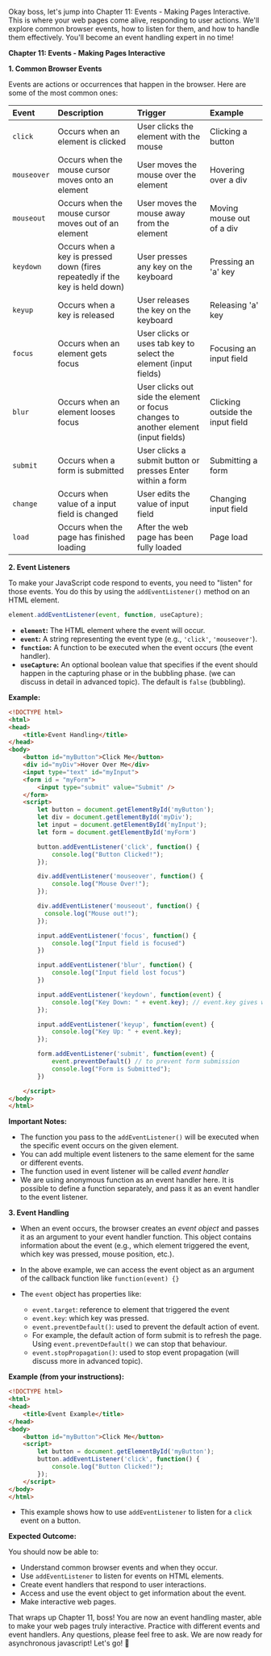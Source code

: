 Okay boss, let's jump into Chapter 11: Events - Making Pages Interactive. This is where your web pages come alive, responding to user actions. We'll explore common browser events, how to listen for them, and how to handle them effectively. You'll become an event handling expert in no time!

**Chapter 11: Events - Making Pages Interactive**

**1. Common Browser Events**

Events are actions or occurrences that happen in the browser. Here are some of the most common ones:

| Event       | Description                                                                              | Trigger                                                                | Example                    |
| :---------- | :--------------------------------------------------------------------------------------- | :--------------------------------------------------------------------- | :------------------------- |
| `click`     | Occurs when an element is clicked                                                        | User clicks the element with the mouse                                 | Clicking a button         |
| `mouseover` | Occurs when the mouse cursor moves onto an element                                      | User moves the mouse over the element                                  | Hovering over a div       |
| `mouseout`  | Occurs when the mouse cursor moves out of an element                                    | User moves the mouse away from the element                             | Moving mouse out of a div |
| `keydown`   | Occurs when a key is pressed down (fires repeatedly if the key is held down)            | User presses any key on the keyboard                                   | Pressing an 'a' key        |
| `keyup`     | Occurs when a key is released                                                            | User releases the key on the keyboard                                   | Releasing 'a' key         |
| `focus`     | Occurs when an element gets focus                                                        | User clicks or uses tab key to select the element (input fields)     | Focusing an input field    |
| `blur`     | Occurs when an element looses focus                                                        | User clicks out side the element or focus changes to another element (input fields)     | Clicking outside the input field    |
| `submit`    | Occurs when a form is submitted                                                            | User clicks a submit button or presses Enter within a form            | Submitting a form         |
| `change`    | Occurs when value of a input field is changed                                                            | User edits the value of input field            | Changing input field     |
| `load` |Occurs when the page has finished loading            |After the web page has been fully loaded | Page load |

**2. Event Listeners**

To make your JavaScript code respond to events, you need to "listen" for those events. You do this by using the `addEventListener()` method on an HTML element.

```javascript
element.addEventListener(event, function, useCapture);
```

*   **`element`:** The HTML element where the event will occur.
*   **`event`:** A string representing the event type (e.g., `'click'`, `'mouseover'`).
*   **`function`:** A function to be executed when the event occurs (the event handler).
*   **`useCapture`:** An optional boolean value that specifies if the event should happen in the capturing phase or in the bubbling phase. (we can discuss in detail in advanced topic). The default is `false` (bubbling).

**Example:**

```html
<!DOCTYPE html>
<html>
<head>
    <title>Event Handling</title>
</head>
<body>
    <button id="myButton">Click Me</button>
    <div id="myDiv">Hover Over Me</div>
    <input type="text" id="myInput">
    <form id = "myForm">
        <input type="submit" value="Submit" />
    </form>
    <script>
        let button = document.getElementById('myButton');
        let div = document.getElementById('myDiv');
        let input = document.getElementById('myInput');
        let form = document.getElementById('myForm')

        button.addEventListener('click', function() {
            console.log("Button Clicked!");
        });

        div.addEventListener('mouseover', function() {
            console.log("Mouse Over!");
        });

        div.addEventListener('mouseout', function() {
          console.log("Mouse out!");
        });

        input.addEventListener('focus', function() {
            console.log("Input field is focused")
        })

        input.addEventListener('blur', function() {
            console.log("Input field lost focus")
        })

        input.addEventListener('keydown', function(event) {
            console.log("Key Down: " + event.key); // event.key gives which key is pressed
        });

        input.addEventListener('keyup', function(event) {
            console.log("Key Up: " + event.key);
        });

        form.addEventListener('submit', function(event) {
            event.preventDefault() // to prevent form submission
            console.log("Form is Submitted");
        })

    </script>
</body>
</html>
```

**Important Notes:**

*   The function you pass to the `addEventListener()` will be executed when the specific event occurs on the given element.
*   You can add multiple event listeners to the same element for the same or different events.
*   The function used in event listener will be called *event handler*
*   We are using anonymous function as an event handler here. It is possible to define a function separately, and pass it as an event handler to the event listener.

**3. Event Handling**

*   When an event occurs, the browser creates an *event object* and passes it as an argument to your event handler function. This object contains information about the event (e.g., which element triggered the event, which key was pressed, mouse position, etc.).

*   In the above example, we can access the event object as an argument of the callback function like `function(event) {}`

*   The `event` object has properties like:
    *  `event.target`: reference to element that triggered the event
    *  `event.key`: which key was pressed.
    *  `event.preventDefault()`: used to prevent the default action of event.
      *   For example, the default action of form submit is to refresh the page. Using `event.preventDefault()` we can stop that behaviour.
      *   `event.stopPropagation()`: used to stop event propagation (will discuss more in advanced topic).

**Example (from your instructions):**

```html
<!DOCTYPE html>
<html>
<head>
    <title>Event Example</title>
</head>
<body>
    <button id="myButton">Click Me</button>
    <script>
        let button = document.getElementById('myButton');
        button.addEventListener('click', function() {
            console.log("Button Clicked!");
        });
    </script>
</body>
</html>
```

*   This example shows how to use `addEventListener` to listen for a `click` event on a button.

**Expected Outcome:**

You should now be able to:

*   Understand common browser events and when they occur.
*   Use `addEventListener` to listen for events on HTML elements.
*   Create event handlers that respond to user interactions.
*   Access and use the event object to get information about the event.
*  Make interactive web pages.

That wraps up Chapter 11, boss! You are now an event handling master, able to make your web pages truly interactive. Practice with different events and event handlers. Any questions, please feel free to ask. We are now ready for asynchronous javascript! Let's go! 🚀
